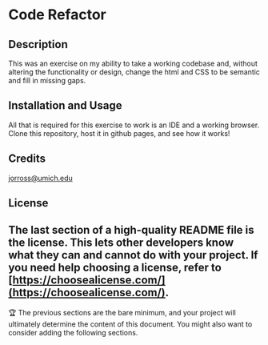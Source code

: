 # Code Refactor
## Description
This was an exercise on my ability to take a working codebase and, without altering the functionality or design, change the html and CSS to be semantic and fill in missing gaps.
## Installation and Usage
All that is required for this exercise to work is an IDE and a working browser. Clone this repository, host it in github pages, and see how it works!
## Credits
jorross@umich.edu
## License
The last section of a high-quality README file is the license. This lets other developers know what they can and cannot do with your project. If you need help choosing a license, refer to [https://choosealicense.com/](https://choosealicense.com/).
---
🏆 The previous sections are the bare minimum, and your project will ultimately determine the content of this document. You might also want to consider adding the following sections.
